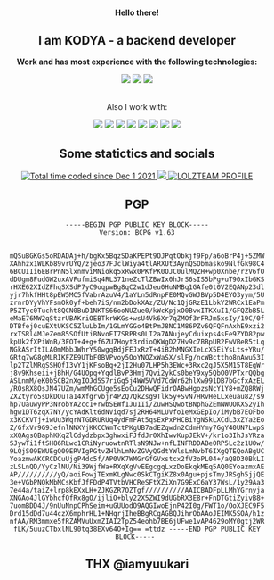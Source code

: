<div align="center">
  <h4>Hello there!</h4>
  <h2>I am KODYA - a backend developer</h2>
  
  <p><b>Work and has most experience with the following technologies:</b></p>
    <img src="https://img.shields.io/badge/PHP-777BB4?style=for-the-badge&logo=php&logoColor=white">
    <img src="https://img.shields.io/badge/MySQL-00000F?style=for-the-badge&logo=mysql&logoColor=white">
    <img src="https://img.shields.io/badge/Telegram BotAPI-2ca5e0?style=for-the-badge&logo=telegram&logoColor=white">
    <br>
    <br>
  <p>Also I work with:</p>
    <img src="https://img.shields.io/badge/Bootstrap-563D7C?style=for-the-badge&logo=bootstrap&logoColor=white">
    <img src="https://img.shields.io/badge/Node.js-43853D?style=for-the-badge&logo=node.js&logoColor=white">
    <img src="https://img.shields.io/badge/blockchain-e7352c?style=for-the-badge&logo=bitcoin&logoColor=white">
    <img src="https://img.shields.io/badge/Arduino-00979d?style=for-the-badge&logo=arduino&logoColor=white">
    <img src="https://img.shields.io/badge/ESP8266-e7352c?style=for-the-badge&logo=espressif&logoColor=white">
    <img src="https://img.shields.io/badge/ESP32-e7352c?style=for-the-badge&logo=espressif&logoColor=white">
    <img src="https://img.shields.io/badge/NFT-blueviolet?style=for-the-badge">
    <img src="https://img.shields.io/badge/hashcat-563D7C?style=for-the-badge&logo=hashcat&logoColor=white">
    
  
  
  <h2>Some statictics and socials</h2>
    <a href="https://wakatime.com/@19b6f40b-6495-46fa-9ccb-a3827d4a0f18">
      <img src="https://wakatime.com/badge/user/19b6f40b-6495-46fa-9ccb-a3827d4a0f18.svg?style=for-the-badge" alt="Total time coded since Dec 1 2021" />
    </a>
    <a href="https://t.me/kodya_coder">
      <img src="https://img.shields.io/badge/Telegram-2ca5e0?style=for-the-badge&logo=telegram&logoColor=white">
    </a>
    <!--<a href="https://vk.com/">
      <img src="https://img.shields.io/badge/Vk-07F?style=for-the-badge&logo=vk&logoColor=white" alt="VK profile">
    </a>-->
    <a href="https://lolz.guru/kodya/">
      <img src="https://img.shields.io/badge/LOLZTEAM-228e5d?style=for-the-badge&logo=lolzteam&logoColor=white" alt="LOLZTEAM PROFILE">
    </a>
  <h2>PGP</h2>
  <code>-----BEGIN PGP PUBLIC KEY BLOCK-----
Version: BCPG v1.63

mQSuBGKGs5oRDADAj+h/bgKx5BqzSDaKPEPt9OJPqtObkjf9Fp/a6oBrP4j+5ZMW
XAhhzx1WLKb89vrUYQ/zjeo37FJclWiya4tlARXUt3AynQSObmasko9NlfGk98C4
6BCUIIi6EBrPnN5lxnmviMNiokq5xRwx0PKfPK0OJC0ulMQZH+wp0Xnbe/rzV6fO
dDUgm8FudGW2uxAVFufmiSq4RL371neZcTlZBwIx0hJrS6sIS5bPg+uT90xIbGKS
rHXE62XIdZFhqSXSdP7yC9oqpwBg8qC2w1dJeu0HuNMBq1GAfe0t0V2EQANp23dl
yjr7hkfHHt8pEW5MC5fVabrAzuV4/1aYLn5dRnpFE0MQvGWJBVp5D4EYO3yym/5U
zrnrDYyVhYFsmOk0yf+beh7iS/nm2bDokXAz/ZU/Nc1QjGRzE1LbkY2WRCx1EaPm
P5ZTyc0Tucht8QCN0BuD1NKTS66ooNUZue0/kWcKpjxO0BvxITKXuI1/GFQZbB5L
eMaE76MW2qStzrUBAKriOEBTkrWKGs+wsU4Vk6Xr7qZMOf3rFRJm5xsIy/19C/0f
DTBfej0cuEXtUKSC5ZluLbIm/1GLmYGGo4BtPmJ8NC1M86PZv6QFQFnAxhE9xzi2
rxTSRl4MJeZem85SOfUtiBNvoEI7SRPRs0LI2a7ANujeyCduixps4sEe9ZYD82pw
kpUk2fXPiWnB/3FOT+4+g+f6ZU7Hoyt3rdioQKWgD27Hv9c7BBpUR2FwVBeR5tLq
NGkASrItILA0mMbbJWhrY50wgqBdjFEJxRzT+4iB2hMNGXIeLcX5EiYsLts+YRu/
GRtq7wG8gMLRIKFZE9UTbF0BVPvoy5OoYNQZxWaSX/slFg/ncWBcttho8nAwu53I
lp2TZlMRgSSHQfI3vY1jKFsoBg+2jI2Hu07LHP5h3EWc+3Rxc2gJ5X5M15T8EgWr
j8v9Khseii+jBhH/G4UOpq+YqdlBvP3Hmj7Qvi2ykCs0beY9xy5QbO0VPTxrQQbg
ASLnmM/eK0bSCB2nXgIOJd5S7riGq5j4WW5VVd7CdWr62hlXw991DB7bGcfxAzEL
/ROsRX8OsJN47UZm/wmMhGCUge5sEoCu2DHwQFidrOABwHgozsNcY1Y8+mZQ8RWj
ZXZtyro5sDkDOuTa14Xfgrvbjr4PZQ7QkZsg9Tlk5y+SvN7HRvHeLLxeuau82/s9
hp7UauwyPP3NrobYA2cc1+rwbSEWf1Ju1Ii/ZuwHSQwotBNphGZEmNWUOKXS2yIh
hgw1DT6zqX7NY/ycYAdKlt6dNViqd7sj2RH64MLUVfo1eMxGEpIo/iMybB7EOFbo
x3KCKVTj+iwUu3WqrNTGDRURUq4ydFmFAt5qsExPxPHCBiYgNSkLXCdL3xZYa2Eo
Z/GfxVr9G9JefnlNNXYjKKCCWmTctPKgUB7adEZqwdn2CdmHYmy7GgY40UN7LwpS
xXQAgsQBaphKKqZlCdydzbpx3ghwxiFJfdJr0XhIwvKupJEkV+/kr1o3IhJsYRza
SJywTi1ftSH86RLwc1CRiNyruowtnRTlsN9NJw+nfLINFRDDABe0RP5Lc2z1UOw/
9LQjS09EWUEgQ09ERVIgPGtvZHlhLmNvZGVyQGdtYWlsLmNvbT6IXgQTEQoABgUC
YoazmwAKCRCDCuUjgP4dc5f/AP0VK7WMGrGfGVxstcx2fV3oPL04+/aQ8D30BkLI
zLSLnQD/YyCzlNU/Ni39WjfWa+RXqXgVvEEgcgqLxzDoEkqkMEq5AQ0EYoazmxAE
AP//////////yQ/aoiFowjTExmKLgNwc0SkCTgiKZ8x0Agu+pjsTmyJRSgh5jjQE
3e+VGbPNOkMbMCsKbfJfFDdP4TVtbVHCReSFtXZiXn7G9ExC6aY37WsL/1y29Aa3
7e44a/taiZ+lrp8kEXxLH+ZJKGZR7OZTgf//////////AAICBADFpLLMhYGrnyja
XNGAo4JlGYbhcfOfRx8gO/ijliO+bly22X5ZWI9dUGbRX3E8r+FnDTGtiZyivB8+
7uomBDD4J/9nUuNnpCPhSeim+uGUUodO9AQGIwoEjnP42I0g/FWT1o/OoXJEC9F5
Drd15dDd7u44czX6mphrHL1+NHqrjIheBBgRCgAGBQJihrObAAoJEIMK5SOA/h1z
nfAA/RM3mmxe5fRZAMVuUxmZIAI2TpZ54eohb7BE6jUFwe1vAP4629oMY0gtj2WR
fLK/5uuzCTbxlNL90tq38EXv64O+Ig==
=ttdz
-----END PGP PUBLIC KEY BLOCK-----
</code>
  <h2>THX @iamyuukari</h2>
</div>
